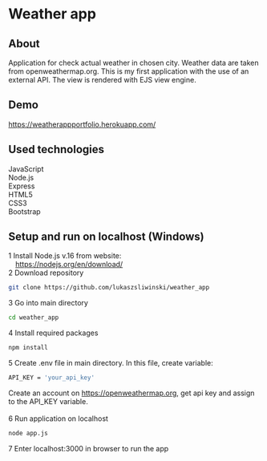 # Weather app

## About
Application for check actual weather in chosen city. Weather data are taken from openweathermap.org. This is my first application with the use of an external API. The view is rendered with EJS view engine.

## Demo
https://weatherappportfolio.herokuapp.com/

## Used technologies
JavaScript<br>
Node.js<br>
Express<br>
HTML5<br>
CSS3<br>
Bootstrap

## Setup and run on localhost (Windows)
1 Install Node.js v.16 from website:<br>
&emsp;https://nodejs.org/en/download/<br>
2 Download repository
```bash
git clone https://github.com/lukaszsliwinski/weather_app
```
3 Go into main directory
```bash
cd weather_app
```
4 Install required packages
```bash
npm install
```
5 Create .env file in main directory. In this file, create variable:
```bash
API_KEY = 'your_api_key'
```
Create an account on https://openweathermap.org, get api key and assign to the API_KEY variable.<br><br>
6 Run application on localhost
```bash
node app.js
```
7 Enter localhost:3000 in browser to run the app